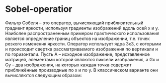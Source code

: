 # Sobel-operatior
Фильтр Собеля – это оператор, вычисляющий приблизительный градиент яркости, используя градиенты изображений вдоль осей x и y. Наиболее распространенным примером практического использования является определение границ объектов на изображении, т.е. точек резкого изменения яркости. 
Оператор использует ядра 3x3, с которыми и происходит свертка рассматриваемого изображения по вертикали и по горизонтали. Пусть A – исходное изображение, представленное матрицей, элементами которой являются пиксели изображения, а Gx и Gy – два изображения, на которых каждая точка содержит приближённые производные по x и по y.
В классическом варианте они вычисляются следующим образом:
